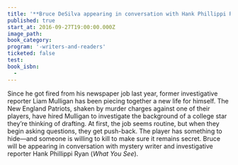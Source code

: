 ```yaml
---
title: '**Bruce DeSilva appearing in conversation with Hank Phillippi Ryan**,  *The Dread Line*'
published: true
start_at: 2016-09-27T19:00:00.000Z
image_path:
book_category:
program: '-writers-and-readers'
ticketed: false
test:
book_isbn:
  -
---
```



Since he got fired from his newspaper job last year, former investigative reporter Liam Mulligan has been piecing together a new life for himself. The New England Patriots, shaken by murder charges against one of their players, have hired Mulligan to investigate the background of a college star they’re thinking of drafting. At first, the job seems routine, but when they begin asking questions, they get push-back. The player has something to hide—and someone is willing to kill to make sure it remains secret. Bruce will be appearing in conversation with mystery writer and investigative reporter Hank Phillippi Ryan (*What You See*).